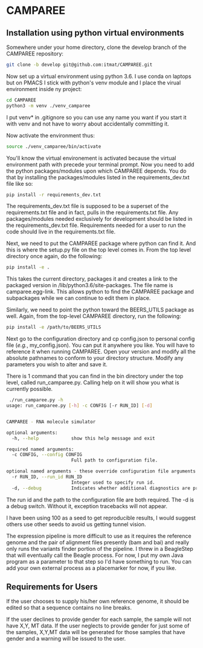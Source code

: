 # CAMPAREE

## Installation using python virtual environments

Somewhere under your home directory, clone the develop branch of the CAMPAREE repository:

```bash
git clone -b develop git@github.com:itmat/CAMPAREE.git
```

Now set up a virtual environment using python 3.6.  I use conda on laptops but on PMACS I stick
with python's venv module and I place the virual environment inside ny project:

```bash
cd CAMPAREE
python3 -m venv ./venv_camparee
```

I put venv* in .gitignore so you can use any name you want if you start it with venv and not have
to worry about accidentally committing it.

Now activate the environment thus:

```bash
source ./venv_camparee/bin/activate
```

You'll know the virtual environement is activated because the virtual environment path with precede
your terminal prompt.  Now you need to add the python packages/modules upon which CAMPAREE depends.
You do that by installing the packages/modules listed in the requirements_dev.txt file like so:

```bash
pip install -r requirements_dev.txt
```

The requirements_dev.txt file is supposed to be a superset of the requirements.txt file and in fact,
pulls in the requirements.txt file.  Any packages/modules needed exclusively for development should
be listed in the requirements_dev.txt file.  Requirements needed for a user to run the code should
live in the requirements.txt file.

Next, we need to put the CAMPAREE package where python can find it.  And this is where the setup.py
file on the top level comes in.  From the top level directory once again, do the following:

```bash
pip install -e .
```

This takes the current directory, packages it and creates a link to the packaged version in
<virtualenv>/lib/python3.6/site-packages.  The file name is camparee.egg-link.  This allows
python to find the CAMPAREE package and subpackages while we can continue to edit them in place.

Similarly, we need to point the python toward the BEERS_UTILS package as well. Again, from the
top-level CAMPAREE directory, run the following:

```bash
pip install -e /path/to/BEERS_UTILS
```

Next go to the configuration directory and cp config.json to personal config file
(_e.g._, my_config.json).  You can put it anywhere you like.  You will have to reference it
when running CAMPAREE.  Open your version and modify all the absolute pathnames to conform to
your directory structure.  Modify any parameters you wish to alter and save it.

There is 1 command that you can find in the bin directory under the top level, called run_camparee.py.
Calling help on it will show you what is currently possible.

```bash
 ./run_camparee.py -h
usage: run_camparee.py [-h] -c CONFIG [-r RUN_ID] [-d]


CAMPAREE - RNA molecule simulator

optional arguments:
  -h, --help            show this help message and exit

required named arguments:
  -c CONFIG, --config CONFIG
                        Full path to configuration file.

optional named arguments - these override configuration file arguments.:
  -r RUN_ID, --run_id RUN_ID
                        Integer used to specify run id.
  -d, --debug           Indicates whether additional diagnostics are printed.

```

The run id and the path to the configuration file are both required.  The -d is a debug switch.
Without it, exception tracebacks will not appear.

I have been using 100 as a seed to get reproducible results, I would suggest others use other
seeds to avoid us getting tunnel vision.

The expression pipeline is more difficult to use as it requires the reference genome and the pair
of alignment files presently (bam and bai) and really only runs the variants finder portion of
the pipeline.  I threw in a BeagleStep that will eventually call the Beagle process.  For now, I
put my own Java program as a parameter to that step so I'd have something to run.  You can
add your own external process as a placemarker for now, if you like.

## Requirements for Users

If the user chooses to supply his/her own reference genome, it should be edited so that a
sequence contains no line breaks.

If the user declines to provide gender for each sample, the sample will not have X,Y, MT
data.  If the user neglects to provide gender for just some of the samples, X,Y,MT data
will be generated for those samples that have gender and a warning will be issued to
the user.
